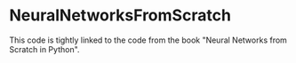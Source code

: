 # NeuralNetworksFromScratch
This code is tightly linked to the code from the book "Neural Networks from Scratch in Python".

